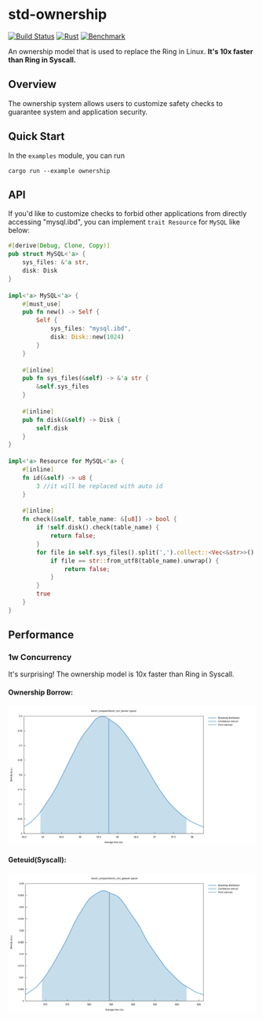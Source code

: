 # std-ownership

[![Build Status](https://github.com/Rhodes-OS/std-ownership/actions/workflows/rust.yml/badge.svg)](https://github.com/Rhodes-OS/std-ownership/actions/workflows/rust.yml)
[![Rust](https://img.shields.io/badge/rust-1.66.1%2B-blue.svg?maxAge=3600)](https://github.com/Rhodes-OS/std-ownership)
[![Benchmark](https://github.com/Rhodes-OS/std-ownership/actions/workflows/benches.yml/badge.svg)](https://github.com/Rhodes-OS/std-ownership/actions/workflows/benches.yml)

An ownership model that is used to replace the Ring in Linux. **It's 10x faster than Ring in Syscall.**

## Overview
The ownership system allows users to customize safety checks to guarantee system and application security.

## Quick Start
In the `examples` module, you can run
```shell
cargo run --example ownership
```

## API
If you'd like to customize checks to forbid other applications from directly accessing "mysql.ibd", you can implement `trait Resource` for `MySQL` like below:
```rust
#[derive(Debug, Clone, Copy)]
pub struct MySQL<'a> {
    sys_files: &'a str,
    disk: Disk
}

impl<'a> MySQL<'a> {
    #[must_use]
    pub fn new() -> Self {
        Self { 
            sys_files: "mysql.ibd",
            disk: Disk::new(1024)
        }
    }

    #[inline]
    pub fn sys_files(&self) -> &'a str {
        &self.sys_files
    }

    #[inline]
    pub fn disk(&self) -> Disk {
        self.disk
    }
}

impl<'a> Resource for MySQL<'a> {
    #[inline]
    fn id(&self) -> u8 {
        3 //it will be replaced with auto id
    }

    #[inline]
    fn check(&self, table_name: &[u8]) -> bool {
        if !self.disk().check(table_name) {
            return false;
        }
        for file in self.sys_files().split(',').collect::<Vec<&str>>() {
            if file == str::from_utf8(table_name).unwrap() {
                return false;
            }
        }
        true
    }
}
```

## Performance

### 1w Concurrency

It's surprising! The ownership model is 10x faster than Ring in Syscall.

#### Ownership Borrow:
[![ownership](benches/typical_ownership.svg)](benches/typical_ownership.svg)

#### Geteuid(Syscall):
[![geteuid](benches/typical_geteuid.svg)](benches/typical_geteuid.svg)

